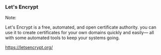 ### Let's Encrypt

Note:

Let's Encrypt is a free, automated, and open certificate authority. you can use it to create certificates for your own domains quickly and easily— all with some automated tools to keep your systems going.

https://letsencrypt.org/
